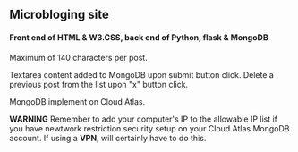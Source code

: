 ## Microbloging site 
#### Front end of HTML & W3.CSS, back end of Python, flask & MongoDB

Maximum of 140 characters per post.

Textarea content added to MongoDB upon submit button click.
Delete a previous post from the list upon "x" button click.

MongoDB implement on Cloud Atlas.

**WARNING** Remember to add your computer's IP to the allowable IP
list if you have newtwork restriction security setup on your Cloud
Atlas MongoDB account. If using a **VPN**, will certainly have to 
do this.
